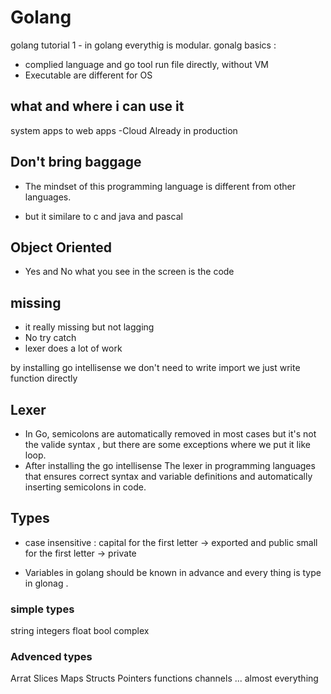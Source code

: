 # Golang

golang tutorial
1 - in golang everythig is modular.
gonalg basics :

- complied  language and go tool run file directly, without VM
- Executable are different for OS

## what and where i can use it

system apps to web apps -Cloud
Already in production

## Don't bring baggage

- The mindset of this programming language is different  from other languages.

- but it similare to c and java and pascal

## Object Oriented

- Yes and No
what you see in the screen is the code

## missing

- it really missing but not lagging
- No try catch
- lexer does a lot of work

by installing go intellisense we don't need to write import we just write function directly

## Lexer

- In Go, semicolons are automatically removed in most cases but it's not the valide syntax , but there are some exceptions where we put it like loop.
- After installing the go intellisense The lexer in programming languages that ensures correct syntax and variable definitions and automatically inserting semicolons in code.

## Types

- case insensitive : capital for the first letter -> exported and public
small for the first letter -> private

- Variables in golang should be known in advance and every thing is type in glonag .

### simple types

string integers float bool complex

### Advenced types

Arrat Slices Maps Structs Pointers functions channels ... almost everything
